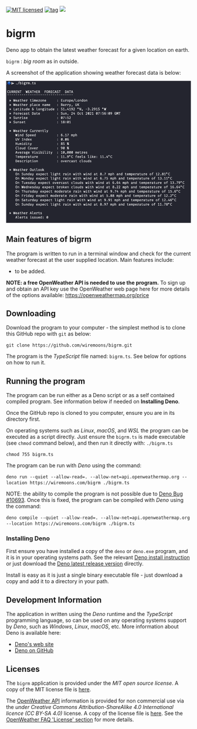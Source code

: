 [![MIT licensed](https://img.shields.io/badge/license-MIT-blue.svg)](https://raw.githubusercontent.com/hyperium/hyper/master/LICENSE)
[![tag](https://img.shields.io/github/v/release/wiremoons/bigrm.svg)](https://github.com/wiremoons/bigrm/releases)
[![](https://img.shields.io/badge/deno-v1.13.2-green.svg)](https://github.com/denoland/deno)

# bigrm

Deno app to obtain the latest weather forecast for a given location on earth.

`bigrm` : _big room_ as in outside.

A screenshot of the application showing weather forecast data is below:

![bigrm.ts screenshot](images/screen1.png)

## Main features of bigrm

The program is written to run in a terminal window and check for the current
weather forecast at the user supplied location. Main features include:

- to be added.

**NOTE: a free OpenWeather API is needed to use the program.** To sign up and
obtain an API key use the OpenWeather web page here for more details of the
options available: https://openweathermap.org/price

## Downloading

Download the program to your computer - the simplest method is to clone this
GitHub repo with `git` as below:

```console
git clone https://github.com/wiremoons/bigrm.git
```

The program is the _TypeScript_ file named: `bigrm.ts`. See below for options on
how to run it.

## Running the program

The program can be run either as a Deno script or as a self contained compiled
program. See information below if needed on **Installing Deno**.

Once the GitHub repo is cloned to you computer, ensure you are in its directory
first.

On operating systems such as _Linux_, _macOS_, and _WSL_ the program can be
executed as a script directly. Just ensure the `bigrm.ts` is made executable
(see `chmod` command below), and then run it directly with: `./bigrm.ts`

```console
chmod 755 bigrm.ts
```

The program can be run with _Deno_ using the command:

```console
deno run --quiet --allow-read=. --allow-net=api.openweathermap.org --location https://wiremoons.com/bigrm ./bigrm.ts
```

NOTE: the ability to compile the program is not possible due to
[Deno Bug #10693](https://github.com/denoland/deno/issues/10693). Once this is
fixed, the program can be compiled with _Deno_ using the command:

```console
deno compile --quiet --allow-read=. --allow-net=api.openweathermap.org --location https://wiremoons.com/bigrm ./bigrm.ts
```

### Installing Deno

First ensure you have installed a copy of the `deno` or `deno.exe` program, and
it is in your operating systems path. See the relevant
[Deno install instruction](https://github.com/denoland/deno_install) or just
download the
[Deno latest release version](https://github.com/denoland/deno/releases)
directly.

Install is easy as it is just a single binary executable file - just download a
copy and add it to a directory in your path.

## Development Information

The application in written using the _Deno_ runtime and the _TypeScript_
programming language, so can be used on any operating systems support by _Deno_,
such as _Windows_, _Linux_, _macOS_, etc. More information about Deno is
available here:

- [Deno's web site](https://deno.land/)
- [Deno on GitHub](https://github.com/denoland)

## Licenses

The `bigrm` application is provided under the _MIT open source license_. A copy
of the MIT license file is [here](./LICENSE).

The [OpenWeather API](https://openweathermap.org/api) information is provided
for non commercial use via the _under Creative Commons Attribution-ShareAlike
4.0 International licence (CC BY-SA 4.0)_ license. A copy of the license file is
[here](https://creativecommons.org/licenses/by-sa/4.0/). See the
[OpenWeather FAQ 'License' section](https://openweathermap.org/faq) for more
details.
